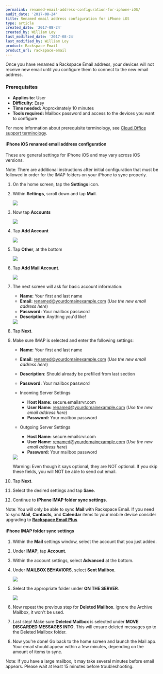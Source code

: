```yaml
---
permalink: renamed-email-address-configuration-for-iphone-iOS/
audit_date: '2017-08-24'
title: Renamed email address configuration for iPhone iOS
type: article
created_date: '2017-08-24'
created_by: William Loy
last_modified_date: '2017-08-24'
last_modified_by: William Loy
product: Rackspace Email
product_url: rackspace-email
---
```


Once you have renamed a Rackspace Email address, your devices will not receive new email until you configure them to connect to the new email address.

### Prerequisites

- **Applies to:** User
- **Difficulty:** Easy
- **Time needed:** Approximately 10 minutes
- **Tools required:**  Mailbox password and access to the devices you want to configure

For more information about prerequisite terminology, see [Cloud Office support terminology](/how-to/cloud-office-support-terminology/).



#### iPhone iOS renamed email address configuration

These are general settings for iPhone iOS and may vary across iOS versions.

Note: There are additional instructions after initial configuration that must be followed in order for the IMAP folders on your iPhone to sync properly.

1. On the home screen, tap the **Settings** icon.
2. Within **Settings**, scroll down and tap **Mail**.

    <img src="{% asset_path rackspace-email/renamed-email-address-configuration-for-iphone-iOS/iphone-settings.png %}" />

3. Now tap **Accounts**

    <img src="{% asset_path rackspace-email/renamed-email-address-configuration-for-iphone-iOS/accounts.png %}" />

4. Tap **Add Account**

    <img src="{% asset_path rackspace-email/renamed-email-address-configuration-for-iphone-iOS/addaccount.png %}" />

5. Tap **Other**, at the bottom

    <img src="{% asset_path rackspace-email/renamed-email-address-configuration-for-iphone-iOS/mail-type.png %}" />

6. Tap **Add Mail Account**.

    <img src="{% asset_path rackspace-email/renamed-email-address-configuration-for-iphone-iOS/addmailaccount.png %}" />

7. The next screen will ask for basic account information:
    - **Name:** Your first and last name
    - **Email:** renamed@yourdomainexample.com (*Use the new email address here*)
    - **Password:** Your mailbox password
    - **Description:** Anything you'd like!

    <img src="{% asset_path rackspace-email/renamed-email-address-configuration-for-iphone-iOS/iphone-logindetails.png %}" />

8. Tap **Next**.
9. Make sure IMAP is selected and enter the following settings:

    - **Name:** Your first and last name
    - **Email:** renamed@yourdomainexample.com (*Use the new email address here*)
    - **Description:** Should already be prefilled from last section
    - **Password:** Your mailbox password

    - Incoming Server Settings
        - **Host Name:** secure.emailsrvr.com
        - **User Name:** renamed@yourdomainexample.com (*Use the new email address here*)
        - **Password:** Your mailbox password

    - Outgoing Server Settings
        - **Host Name:** secure.emailsrvr.com
        - **User Name:** renamed@yourdomainexample.com (*Use the new email address here*)
        - **Password:** Your mailbox password

    <img src="{% asset_path rackspace-email/renamed-email-address-configuration-for-iphone-iOS/imap-serversettings.png %}" />

    Warning: Even though it says optional, they are NOT optional. If you skip these fields, you will NOT be able to send out email.

10. Tap **Next**.
11. Select the desired settings and tap **Save**.
12. Continue to **iPhone IMAP folder sync settings**.

Note: You will only be able to sync **Mail** with Rackspace Email. If you need to sync **Mail**, **Contacts**, and **Calendar** items to your mobile device consider upgrading to [**Rackspace Email Plus**](/how-to/upgrade-to-rackspace-email-plus/).


#### iPhone IMAP folder sync settings

1. Within the **Mail** settings window, select the account that you just added.
2. Under **IMAP**, tap **Account**.
3. Within the account settings, select **Advanced** at the bottom.
4. Under **MAILBOX BEHAVIORS**, select **Sent Mailbox**.

    <img src="{% asset_path rackspace-email/renamed-email-address-configuration-for-iphone-iOS/mapping-folderlist.png %}" />

5. Select the appropriate folder under **ON THE SERVER**.

    <img src="{% asset_path rackspace-email/renamed-email-address-configuration-for-iphone-iOS/mapping-ontheserver.png %}" />

6. Now repeat the previous step for **Deleted Mailbox**. Ignore the Archive Mailbox, it won't be used.
7. Last step! Make sure **Deleted Mailbox** is selected under **MOVE DISCARDED MESSAGES INTO**. This will ensure deleted messages go to the Deleted Mailbox folder.
8. Now you're done! Go back to the home screen and launch the Mail app. Your email should appear within a few minutes, depending on the amount of items to sync.

Note: If you have a large mailbox, it may take several minutes before email appears. Please wait at least 15 minutes before troubleshooting.
